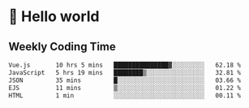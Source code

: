 # 🍻 Hello world

## Weekly Coding Time
<!--START_SECTION:waka-->

```txt
Vue.js       10 hrs 5 mins   ███████████████▓░░░░░░░░░   62.18 %
JavaScript   5 hrs 19 mins   ████████▒░░░░░░░░░░░░░░░░   32.81 %
JSON         35 mins         █░░░░░░░░░░░░░░░░░░░░░░░░   03.66 %
EJS          11 mins         ▒░░░░░░░░░░░░░░░░░░░░░░░░   01.22 %
HTML         1 min           ░░░░░░░░░░░░░░░░░░░░░░░░░   00.11 %
```

<!--END_SECTION:waka-->
